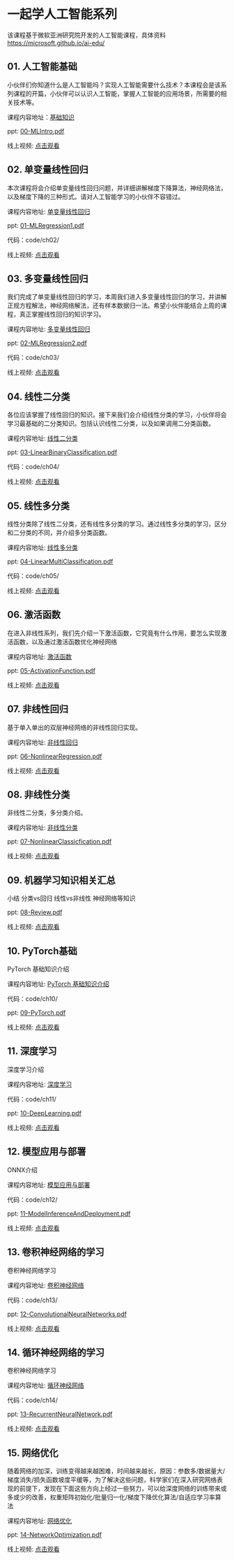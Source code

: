 # **一起学人工智能系列**

该课程基于微软亚洲研究院开发的人工智能课程，具体资料<a href="https://microsoft.github.io/ai-edu/">https://microsoft.github.io/ai-edu/</a>

## **01. 人工智能基础**

小伙伴们你知道什么是人工智能吗？实现人工智能需要什么技术？本课程会是该系列课程的开篇，小伙伴可以认识人工智能，掌握人工智能的应用场景，所需要的相关技术等。

课程内容地址：<a href="https://microsoft.github.io/ai-edu/%E5%9F%BA%E7%A1%80%E6%95%99%E7%A8%8B/index.html" target="_blank">基础知识</a>

ppt: <a href="https://github.com/kinfey/EduAICourse/blob/main/00-MLIntro.pdf" target="_blank">00-MLIntro.pdf</a>

线上视频: <a href="https://www.bilibili.com/video/BV1JL411t79C" target="_blank">点击观看</a>

## **02. 单变量线性回归**

本次课程将会介绍单变量线性回归问题，并详细讲解梯度下降算法，神经网络法，以及梯度下降的三种形式。请对人工智能学习的小伙伴不容错过。

课程内容地址: <a href="https://microsoft.github.io/ai-edu/%E5%9F%BA%E7%A1%80%E6%95%99%E7%A8%8B/A2-%E7%A5%9E%E7%BB%8F%E7%BD%91%E7%BB%9C%E5%9F%BA%E6%9C%AC%E5%8E%9F%E7%90%86/%E7%AC%AC2%E6%AD%A5%20-%20%E7%BA%BF%E6%80%A7%E5%9B%9E%E5%BD%92/04%20%E7%AC%AC%E4%BA%8C%E6%AD%A5%20-%20%E7%BA%BF%E6%80%A7%E5%9B%9E%E5%BD%92.html" target="_blank">单变量线性回归</a>


ppt: <a href="https://github.com/kinfey/EduAICourse/blob/main/01-MLRegression1.pdf" target="_blank">01-MLRegression1.pdf</a>

代码：code/ch02/

线上视频: <a href="https://www.bilibili.com/video/BV1Hf4y1A7Ku" target="_blank">点击观看</a>

## **03. 多变量线性回归**

我们完成了单变量线性回归的学习，本周我们进入多变量线性回归的学习，并讲解正规方程解法，神经网络解法，还有样本数据归一法。希望小伙伴能结合上周的课程，真正掌握线性回归的知识学习。

课程内容地址: <a href="https://microsoft.github.io/ai-edu/%E5%9F%BA%E7%A1%80%E6%95%99%E7%A8%8B/A2-%E7%A5%9E%E7%BB%8F%E7%BD%91%E7%BB%9C%E5%9F%BA%E6%9C%AC%E5%8E%9F%E7%90%86/%E7%AC%AC2%E6%AD%A5%20-%20%E7%BA%BF%E6%80%A7%E5%9B%9E%E5%BD%92/05.0-%E5%A4%9A%E5%85%A5%E5%8D%95%E5%87%BA%E5%8D%95%E5%B1%82-%E5%A4%9A%E5%8F%98%E9%87%8F%E7%BA%BF%E6%80%A7%E5%9B%9E%E5%BD%92.html" target="_blank">多变量线性回归</a>


ppt: <a href="https://github.com/kinfey/EduAICourse/blob/main/02-MLRegression2.pdf" target="_blank">02-MLRegression2.pdf</a>

代码：code/ch03/

线上视频: <a href="https://www.bilibili.com/video/BV1EP4y1Y7iv" target="_blank">点击观看</a>


## **04. 线性二分类**

各位应该掌握了线性回归的知识。接下来我们会介绍线性分类的学习，小伙伴将会学习最基础的二分类知识。包括认识线性二分类，以及如果调用二分类函数。

课程内容地址: <a href="https://microsoft.github.io/ai-edu/%E5%9F%BA%E7%A1%80%E6%95%99%E7%A8%8B/A2-%E7%A5%9E%E7%BB%8F%E7%BD%91%E7%BB%9C%E5%9F%BA%E6%9C%AC%E5%8E%9F%E7%90%86/%E7%AC%AC3%E6%AD%A5%20-%20%E7%BA%BF%E6%80%A7%E5%88%86%E7%B1%BB/06%20%E7%AC%AC%E4%B8%89%E6%AD%A5%20-%20%E7%BA%BF%E6%80%A7%E5%88%86%E7%B1%BB.html" target="_blank">线性二分类</a>


ppt: <a href="https://github.com/kinfey/EduAICourse/blob/main/03-LinearBinaryClassification.pdf" target="_blank">03-LinearBinaryClassification.pdf</a>

代码：code/ch04/


线上视频: <a href="https://www.bilibili.com/video/BV1g3411m7wM" target="_blank">点击观看</a>


## **05. 线性多分类**

线性分类除了线性二分类，还有线性多分类的学习。通过线性多分类的学习，区分和二分类的不同，并介绍多分类函数。

课程内容地址: <a href="https://microsoft.github.io/ai-edu/%E5%9F%BA%E7%A1%80%E6%95%99%E7%A8%8B/A2-%E7%A5%9E%E7%BB%8F%E7%BD%91%E7%BB%9C%E5%9F%BA%E6%9C%AC%E5%8E%9F%E7%90%86/%E7%AC%AC3%E6%AD%A5%20-%20%E7%BA%BF%E6%80%A7%E5%88%86%E7%B1%BB/07.0-%E5%A4%9A%E5%85%A5%E5%A4%9A%E5%87%BA%E5%8D%95%E5%B1%82%E7%A5%9E%E7%BB%8F%E7%BD%91%E7%BB%9C-%E7%BA%BF%E6%80%A7%E5%A4%9A%E5%88%86%E7%B1%BB.html" target="_blank">线性多分类</a>


ppt: <a href="https://github.com/kinfey/EduAICourse/blob/main/04-LinearMultiClassification.pdf" target="_blank">04-LinearMultiClassification.pdf</a>

代码：code/ch05/


线上视频: <a href="https://www.bilibili.com/video/BV1UL411W7fV" target="_blank">点击观看</a>


## **06. 激活函数**

在进入非线性系列，我们先介绍一下激活函数，它究竟有什么作用，要怎么实现激活函数，以及通过激活函数优化神经网络


课程内容地址: <a href="https://microsoft.github.io/ai-edu/%E5%9F%BA%E7%A1%80%E6%95%99%E7%A8%8B/A2-%E7%A5%9E%E7%BB%8F%E7%BD%91%E7%BB%9C%E5%9F%BA%E6%9C%AC%E5%8E%9F%E7%90%86/%E7%AC%AC4%E6%AD%A5%20-%20%E9%9D%9E%E7%BA%BF%E6%80%A7%E5%9B%9E%E5%BD%92/08.0-%E6%BF%80%E6%B4%BB%E5%87%BD%E6%95%B0.html" target="_blank">激活函数</a>


ppt: <a href="https://github.com/kinfey/EduAICourse/blob/main/05-ActivationFunction.pdf" target="_blank">05-ActivationFunction.pdf</a>


线上视频: <a href="https://www.bilibili.com/video/BV1644y1x78G" target="_blank">点击观看</a>


## **07. 非线性回归**

基于单入单出的双层神经网络的非线性回归实现。


课程内容地址: <a href="https://microsoft.github.io/ai-edu/%E5%9F%BA%E7%A1%80%E6%95%99%E7%A8%8B/A2-%E7%A5%9E%E7%BB%8F%E7%BD%91%E7%BB%9C%E5%9F%BA%E6%9C%AC%E5%8E%9F%E7%90%86/%E7%AC%AC4%E6%AD%A5%20-%20%E9%9D%9E%E7%BA%BF%E6%80%A7%E5%9B%9E%E5%BD%92/08%20%E7%AC%AC%E5%9B%9B%E6%AD%A5%20-%20%E9%9D%9E%E7%BA%BF%E6%80%A7%E5%9B%9E%E5%BD%92.html" target="_blank">非线性回归</a>


ppt: <a href="https://github.com/kinfey/EduAICourse/blob/main/06-NonlinearRegression.pdf" target="_blank">06-NonlinearRegression.pdf</a>


线上视频: <a href="https://www.bilibili.com/video/BV16L4y1B7k7" target="_blank">点击观看</a>


## **08. 非线性分类**

非线性二分类，多分类介绍。


课程内容地址: <a href="https://microsoft.github.io/ai-edu/%E5%9F%BA%E7%A1%80%E6%95%99%E7%A8%8B/A2-%E7%A5%9E%E7%BB%8F%E7%BD%91%E7%BB%9C%E5%9F%BA%E6%9C%AC%E5%8E%9F%E7%90%86/%E7%AC%AC5%E6%AD%A5%20-%20%E9%9D%9E%E7%BA%BF%E6%80%A7%E5%88%86%E7%B1%BB/10%20%E7%AC%AC%E4%BA%94%E6%AD%A5%20-%20%E9%9D%9E%E7%BA%BF%E6%80%A7%E5%88%86%E7%B1%BB.html" target="_blank">非线性分类</a>


ppt: <a href="https://github.com/kinfey/EduAICourse/blob/main/07-NonlinearClassicfication.pdf" target="_blank">07-NonlinearClassicfication.pdf</a>


线上视频: <a href="https://www.bilibili.com/video/BV17v41137hp" target="_blank">点击观看</a>



## **09. 机器学习知识相关汇总**

小结 分类vs回归  线性vs非线性 神经网络等知识  


ppt: <a href="https://github.com/kinfey/EduAICourse/blob/main/08-Review.pdf" target="_blank">08-Review.pdf</a>


线上视频: <a href="https://www.bilibili.com/video/BV1sU4y1g7nm" target="_blank">点击观看</a>


## **10. PyTorch基础**

PyTorch 基础知识介绍  


课程内容地址: <a href="https://aka.ms/PytorchStudy" target="_blank">PyTorch 基础知识介绍  </a>


代码：code/ch10/



ppt: <a href="https://github.com/kinfey/EduAICourse/blob/main/09-PyTorch.pdf" target="_blank">09-PyTorch.pdf</a>


线上视频: <a href="https://www.bilibili.com/video/BV1wF411Y7Hj" target="_blank">点击观看</a>


## **11. 深度学习**

深度学习介绍  


课程内容地址: <a href="https://microsoft.github.io/ai-edu/%E5%9F%BA%E7%A1%80%E6%95%99%E7%A8%8B/A2-%E7%A5%9E%E7%BB%8F%E7%BD%91%E7%BB%9C%E5%9F%BA%E6%9C%AC%E5%8E%9F%E7%90%86/%E7%AC%AC7%E6%AD%A5%20-%20%E6%B7%B1%E5%BA%A6%E7%A5%9E%E7%BB%8F%E7%BD%91%E7%BB%9C/14%20%E7%AC%AC%E4%B8%83%E6%AD%A5%20-%20%E6%B7%B1%E5%BA%A6%E7%A5%9E%E7%BB%8F%E7%BD%91%E7%BB%9C.html" target="_blank">深度学习 </a>


代码：code/ch11/



ppt: <a href="https://github.com/kinfey/EduAICourse/blob/main/10-DeepLearning.pdf" target="_blank">10-DeepLearning.pdf</a>


线上视频: <a href="https://www.bilibili.com/video/BV1cq4y1r71m" target="_blank">点击观看</a>


## **12. 模型应用与部署**

ONNX介绍


课程内容地址: <a href="https://microsoft.github.io/ai-edu/%E5%9F%BA%E7%A1%80%E6%95%99%E7%A8%8B/A2-%E7%A5%9E%E7%BB%8F%E7%BD%91%E7%BB%9C%E5%9F%BA%E6%9C%AC%E5%8E%9F%E7%90%86/%E7%AC%AC6%E6%AD%A5%20-%20%E6%A8%A1%E5%9E%8B%E9%83%A8%E7%BD%B2/13%20%E7%AC%AC%E5%85%AD%E6%AD%A5%20-%20%E6%A8%A1%E5%9E%8B%E7%9A%84%E6%8E%A8%E7%90%86%E4%B8%8E%E9%83%A8%E7%BD%B2.html" target="_blank">模型应用与部署</a>


代码：code/ch12/



ppt: <a href="https://github.com/kinfey/EduAICourse/blob/main/11-ModelInferenceAndDeployment.pdf" target="_blank">11-ModelInferenceAndDeployment.pdf</a>


线上视频: <a href="https://www.bilibili.com/video/BV1yq4y1B7cd" target="_blank">点击观看</a>


## **13. 卷积神经网络的学习**

卷积神经网络学习


课程内容地址: <a href="https://microsoft.github.io/ai-edu/%E5%9F%BA%E7%A1%80%E6%95%99%E7%A8%8B/A2-%E7%A5%9E%E7%BB%8F%E7%BD%91%E7%BB%9C%E5%9F%BA%E6%9C%AC%E5%8E%9F%E7%90%86/%E7%AC%AC8%E6%AD%A5%20-%20%E5%8D%B7%E7%A7%AF%E7%A5%9E%E7%BB%8F%E7%BD%91%E7%BB%9C/17%20%E7%AC%AC%E5%85%AB%E6%AD%A5%20-%20%E5%8D%B7%E7%A7%AF%E7%A5%9E%E7%BB%8F%E7%BD%91%E7%BB%9C.html" target="_blank">卷积神经网络</a>


代码：code/ch13/



ppt: <a href="https://github.com/kinfey/EduAICourse/blob/main/12-ConvolutionalNeuralNetworks.pdf" target="_blank">12-ConvolutionalNeuralNetworks.pdf</a>


线上视频: <a href="#" target="_blank">点击观看</a>


## **14. 循环神经网络的学习**

卷积神经网络学习


课程内容地址: <a href="https://microsoft.github.io/ai-edu/%E5%9F%BA%E7%A1%80%E6%95%99%E7%A8%8B/A2-%E7%A5%9E%E7%BB%8F%E7%BD%91%E7%BB%9C%E5%9F%BA%E6%9C%AC%E5%8E%9F%E7%90%86/%E7%AC%AC9%E6%AD%A5%20-%20%E5%BE%AA%E7%8E%AF%E7%A5%9E%E7%BB%8F%E7%BD%91%E7%BB%9C/19%20%E7%AC%AC%E4%B9%9D%E6%AD%A5%20-%20%E5%BE%AA%E7%8E%AF%E7%A5%9E%E7%BB%8F%E7%BD%91%E7%BB%9C.html" target="_blank">循环神经网络</a>


代码：code/ch14/



ppt: <a href="https://github.com/kinfey/EduAICourse/blob/main/13-RecurrentNeuralNetwork.pdf" target="_blank">13-RecurrentNeuralNetwork.pdf</a>


线上视频: <a href="#" target="_blank">点击观看</a>


## **15. 网络优化**

随着网络的加深，训练变得越来越困难，时间越来越长，原因：参数多/数据量大/梯度消失/损失函数坡度平缓等，为了解决这些问题，科学家们在深入研究网络表现的前提下，发现在下面这些方向上经过一些努力，可以给深度网络的训练带来或多或少的改善，权重矩阵初始化/批量归一化/梯度下降优化算法/自适应学习率算法


课程内容地址: <a href="https://microsoft.github.io/ai-edu/%E5%9F%BA%E7%A1%80%E6%95%99%E7%A8%8B/A2-%E7%A5%9E%E7%BB%8F%E7%BD%91%E7%BB%9C%E5%9F%BA%E6%9C%AC%E5%8E%9F%E7%90%86/%E7%AC%AC7%E6%AD%A5%20-%20%E6%B7%B1%E5%BA%A6%E7%A5%9E%E7%BB%8F%E7%BD%91%E7%BB%9C/15.0-%E7%BD%91%E7%BB%9C%E4%BC%98%E5%8C%96.html" target="_blank">网络优化</a>



ppt: <a href="https://github.com/kinfey/EduAICourse/blob/main/14-NetworkOptimization.pdf" target="_blank">14-NetworkOptimization.pdf</a>


线上视频: <a href="#" target="_blank">点击观看</a>


